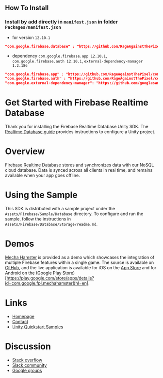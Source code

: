 ## How To Install
### Install by add directly in `manifest.json` in folder `Packages/manifest.json`
- for version `12.10.1`
```json
"com.google.firebase.database" : "https://github.com/RageAgainstThePixel/com.google.firebase.database.git#12.10.1",
```
- dependency `com.google.firebase.app 12.10.1`, `com.google.firebase.auth 12.10.1`, `external-dependency-manager 1.2.186`
```json
"com.google.firebase.app" : "https://github.com/RageAgainstThePixel/com.google.firebase.app.git#12.10.1",
"com.google.firebase.auth" : "https://github.com/RageAgainstThePixel/com.google.firebase.auth.git#12.10.1",
"com.google.external-dependency-manager": "https://github.com/googlesamples/unity-jar-resolver.git?path=upm#v1.2.186",
```

Get Started with Firebase Realtime Database
===========================================

Thank you for installing the Firebase Realtime Database Unity SDK. The
[Realtime Database guide](https://firebase.google.com/docs/database/unity/start)
provides instructions to configure a Unity project.

# Overview

[Firebase Realtime Database](https://firebase.google.com/products/realtime-database/)
stores and synchronizes data with our NoSQL cloud database. Data is synced
across all clients in real time, and remains available when your app goes
offline.

# Using the Sample

This SDK is distributed with a sample project under the
`Assets/Firebase/Sample/Database` directory. To configure and run the sample,
follow the instructions in `Assets/Firebase/Database/Storage/readme.md`.

# Demos

[Mecha Hamster](https://github.com/google/mechahamster) is provided as a demo
which showcases the integration of multiple Firebase features within a single
game.  The source is available on
[GitHub](https://github.com/google/mechahamster), and the live application
is available for iOS on the
[App Store](https://itunes.apple.com/us/app/mechahamster/id1286046770?mt=8&ign-mpt=uo%3D4)
and for Android on the
(Google Play Store)[https://play.google.com/store/apps/details?id=com.google.fpl.mechahamster&hl=en].

# Links

* [Homepage](https://firebase.google.com/games/)
* [Contact](https://firebase.google.com/support/contact/)
* [Unity Quickstart Samples](https://github.com/firebase/quickstart-unity)

# Discussion

* [Stack overflow](https://stackoverflow.com/questions/tagged/firebase)
* [Slack community](https://firebase-community.slack.com/)
* [Google groups](https://groups.google.com/forum/#!forum/firebase-talk)
